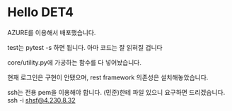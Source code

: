 # Hello DET4

AZURE를 이용해서 배포했습니다.

test는 pytest -s 하면 됩니다. 아마 코드는 잘 읽혀질 겁니다

core/utility.py에 가공하는 함수를 다 넣어놨습니다.

현재 로그인은 구현이 안됐으며, rest framework 의존성은 설치해놓았습니다.

ssh는 전용 pem을 이용해야 합니다. (민준)한테 파일 있으니 요구하면 드리겠습니다.
ssh -i <private key path> shsf@4.230.8.32
